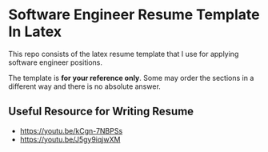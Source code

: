 # Software Engineer Resume Template In Latex

This repo consists of the latex resume template that I use for applying software engineer positions.

The template is **for your reference only**. Some may order the sections in a different way and there is no absolute answer.

## Useful Resource for Writing Resume
- https://youtu.be/kCgn-7NBPSs
- https://youtu.be/J5gy9iqjwXM